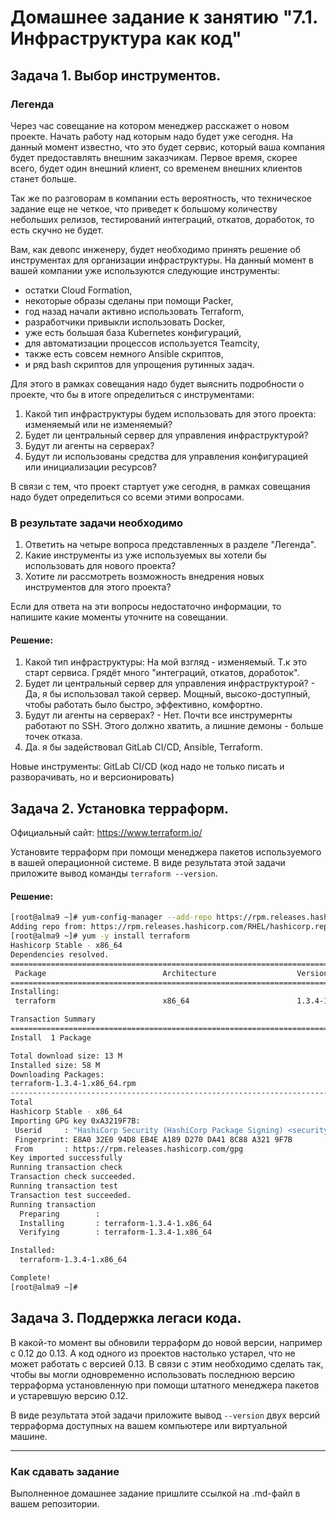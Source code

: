 # Домашнее задание к занятию "7.1. Инфраструктура как код"

## Задача 1. Выбор инструментов. 
 
### Легенда
 
Через час совещание на котором менеджер расскажет о новом проекте. Начать работу над которым надо 
будет уже сегодня. 
На данный момент известно, что это будет сервис, который ваша компания будет предоставлять внешним заказчикам.
Первое время, скорее всего, будет один внешний клиент, со временем внешних клиентов станет больше.

Так же по разговорам в компании есть вероятность, что техническое задание еще не четкое, что приведет к большому
количеству небольших релизов, тестирований интеграций, откатов, доработок, то есть скучно не будет.  
   
Вам, как девопс инженеру, будет необходимо принять решение об инструментах для организации инфраструктуры.
На данный момент в вашей компании уже используются следующие инструменты: 
- остатки Сloud Formation, 
- некоторые образы сделаны при помощи Packer,
- год назад начали активно использовать Terraform, 
- разработчики привыкли использовать Docker, 
- уже есть большая база Kubernetes конфигураций, 
- для автоматизации процессов используется Teamcity, 
- также есть совсем немного Ansible скриптов, 
- и ряд bash скриптов для упрощения рутинных задач.  

Для этого в рамках совещания надо будет выяснить подробности о проекте, что бы в итоге определиться с инструментами:

1. Какой тип инфраструктуры будем использовать для этого проекта: изменяемый или не изменяемый?
1. Будет ли центральный сервер для управления инфраструктурой?
1. Будут ли агенты на серверах?
1. Будут ли использованы средства для управления конфигурацией или инициализации ресурсов? 
 
В связи с тем, что проект стартует уже сегодня, в рамках совещания надо будет определиться со всеми этими вопросами.

### В результате задачи необходимо

1. Ответить на четыре вопроса представленных в разделе "Легенда". 
1. Какие инструменты из уже используемых вы хотели бы использовать для нового проекта? 
1. Хотите ли рассмотреть возможность внедрения новых инструментов для этого проекта? 

Если для ответа на эти вопросы недостаточно информации, то напишите какие моменты уточните на совещании.

#### Решение:

1. Какой тип инфраструктуры: На мой взгляд - изменяемый. Т.к это старт сервиса. Грядёт много "интеграций, откатов, доработок".
1. Будет ли центральный сервер для управления инфраструктурой? - Да, я бы использовал такой сервер. Мощный, высоко-доступный, чтобы работать было быстро, эффективно, комфортно.
1. Будут ли агенты на серверах? - Нет. Почти все инструмернты работают по SSH. Этого должно хватить, а лишние демоны - больше точек отказа.  
1. Да. я бы задействовал GitLab CI/CD, Ansible, Terraform.

Новые инструменты: GitLab CI/CD (код надо не только писать и разворачивать, но и версионировать)
 

## Задача 2. Установка терраформ. 

Официальный сайт: https://www.terraform.io/

Установите терраформ при помощи менеджера пакетов используемого в вашей операционной системе.
В виде результата этой задачи приложите вывод команды `terraform --version`.

#### Решение:


```bash
[root@alma9 ~]# yum-config-manager --add-repo https://rpm.releases.hashicorp.com/RHEL/hashicorp.repo
Adding repo from: https://rpm.releases.hashicorp.com/RHEL/hashicorp.repo
[root@alma9 ~]# yum -y install terraform
Hashicorp Stable - x86_64                                                                                904 kB/s | 911 kB     00:01
Dependencies resolved.
=========================================================================================================================================
 Package                          Architecture                  Version                           Repository                        Size
=========================================================================================================================================
Installing:
 terraform                        x86_64                        1.3.4-1                           hashicorp                         13 M

Transaction Summary
=========================================================================================================================================
Install  1 Package

Total download size: 13 M
Installed size: 58 M
Downloading Packages:
terraform-1.3.4-1.x86_64.rpm                                                                             5.4 MB/s |  13 MB     00:02
-----------------------------------------------------------------------------------------------------------------------------------------
Total                                                                                                    5.4 MB/s |  13 MB     00:02
Hashicorp Stable - x86_64                                                                                 10 kB/s | 3.1 kB     00:00
Importing GPG key 0xA3219F7B:
 Userid     : "HashiCorp Security (HashiCorp Package Signing) <security+packaging@hashicorp.com>"
 Fingerprint: E8A0 32E0 94D8 EB4E A189 D270 DA41 8C88 A321 9F7B
 From       : https://rpm.releases.hashicorp.com/gpg
Key imported successfully
Running transaction check
Transaction check succeeded.
Running transaction test
Transaction test succeeded.
Running transaction
  Preparing        :                                                                                                                 1/1
  Installing       : terraform-1.3.4-1.x86_64                                                                                        1/1
  Verifying        : terraform-1.3.4-1.x86_64                                                                                        1/1

Installed:
  terraform-1.3.4-1.x86_64

Complete!
[root@alma9 ~]#

```

## Задача 3. Поддержка легаси кода. 

В какой-то момент вы обновили терраформ до новой версии, например с 0.12 до 0.13. 
А код одного из проектов настолько устарел, что не может работать с версией 0.13. 
В связи с этим необходимо сделать так, чтобы вы могли одновременно использовать последнюю версию терраформа установленную при помощи
штатного менеджера пакетов и устаревшую версию 0.12. 

В виде результата этой задачи приложите вывод `--version` двух версий терраформа доступных на вашем компьютере 
или виртуальной машине.

---

### Как cдавать задание

Выполненное домашнее задание пришлите ссылкой на .md-файл в вашем репозитории.
